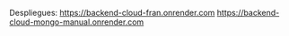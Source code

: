 Despliegues: 
https://backend-cloud-fran.onrender.com
https://backend-cloud-mongo-manual.onrender.com
